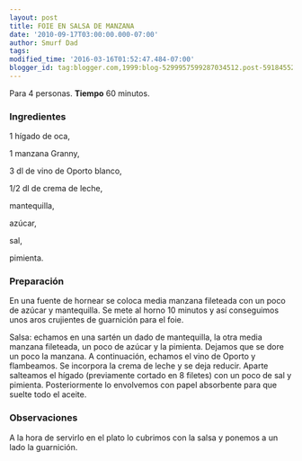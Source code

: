 ```yaml
---
layout: post
title: FOIE EN SALSA DE MANZANA
date: '2010-09-17T03:00:00.000-07:00'
author: Smurf Dad
tags: 
modified_time: '2016-03-16T01:52:47.484-07:00'
blogger_id: tag:blogger.com,1999:blog-5299957599287034512.post-5918455262572378113
---
```


Para 4 personas.
<b>Tiempo</b> 60 minutos.

<h3>Ingredientes</h3>

1 hígado de oca,

1 manzana Granny,

3 dl de vino de Oporto blanco,

1/2 dl de crema de leche,

mantequilla,

azúcar,

sal,

pimienta.

<h3>Preparación</h3>

En una fuente de hornear se coloca media manzana fileteada con un poco de azúcar y mantequilla. Se mete al horno 10 minutos y así conseguimos unos aros crujientes de guarnición para el foie.

Salsa: echamos en una sartén un dado de mantequilla, la otra media manzana fileteada, un poco de azúcar y la pimienta. Dejamos que se dore un poco la manzana. A continuación, echamos el vino de Oporto y flambeamos. Se incorpora la crema de leche y se deja reducir. Aparte salteamos el hígado (previamente cortado en 8 filetes) con un poco de sal y pimienta. Posteriormente lo envolvemos con papel absorbente para que suelte todo el aceite.

<h3>Observaciones</h3>

A la hora de servirlo en el plato lo cubrimos con la salsa y ponemos a un lado la guarnición.

